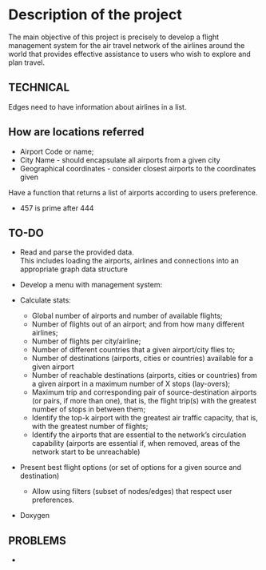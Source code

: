 # Description of the project

The main objective of this project is precisely to develop a
flight management system for the air travel network of the airlines around the world that provides effective
assistance to users who wish to explore and plan travel.


## TECHNICAL

Edges need to have information about airlines in a list.



## How are locations referred

- Airport Code or name;
- City Name - should encapsulate all airports from a given city
- Geographical coordinates - consider closest airports to the coordinates given

Have a function that returns a list of airports according to users preference.

- 457 is prime after 444



## TO-DO

- Read and parse the provided data.  
This includes loading the airports, airlines and connections into an appropriate graph data structure
- Develop a menu with management system:
- Calculate stats:
  - Global number of airports and number of available flights;
  - Number of flights out of an airport; and from how many different airlines;
  - Number of flights per city/airline;
  - Number of different countries that a given airport/city flies to;
  - Number of destinations (airports, cities or countries) available for a given airport
  - Number of reachable destinations (airports, cities or countries) from a given airport in a
    maximum number of X stops (lay-overs);
  - Maximum trip and corresponding pair of source-destination airports (or pairs, if more than
    one), that is, the flight trip(s) with the greatest number of stops in between them;
  - Identify the top-k airport with the greatest air traffic capacity, that is, with the greatest number
    of flights;
  - Identify the airports that are essential to the network’s circulation capability (airports are
    essential if, when removed, areas of the network start to be unreachable)
- Present best flight options (or set of options for a given source and destination)
    - Allow using filters (subset of nodes/edges) that respect user preferences.


- Doxygen


## PROBLEMS
- 


